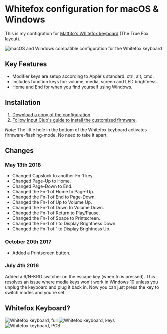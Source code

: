 # Whitefox configuration for macOS & Windows

This is my configration for [Matt3o's Whitefox keyboard](https://input.club/whitefox) (The True Fox layout).

![macOS and Windows compatible configuration for the Whitefox keyboard](https://raw.githubusercontent.com/boyvanamstel/Whitefox-keyboard-macOS-configuration/master/assets/configuration.jpg)

## Key Features

* Modifier keys are setup according to Apple's standard: ctrl, alt, cmd.
* Includes function keys for: volume, media, screen and LED brightness.
* Home and End for when you find yourself using Windows.

## Installation

1. [Download a copy of the configuration](https://github.com/boyvanamstel/Whitefox-keyboard-macOS-configuration/archive/master.zip).
2. [Follow Input Club's guide to install the customized firmware](https://input.club/configurator-setup).

_Note_: The little hole in the bottom of the Whitefox keyboard activates firmware-flashing-mode. No need to take it apart.

## Changes

### May 13th 2018

* Changed Capslock to another Fn-1 key.
* Changed Page-Up to Home.
* Changed Page-Down to End.
* Changed the Fn-1 of Home to Page-Up.
* Changed the Fn-1 of End to Page-Down.
* Changed the Fn-1 of Up to Volume Up.
* Changed the Fn-1 of Down to Volume Down.
* Changed the Fn-1 of Return to Play/Pause.
* Changed the Fn-1 of Space to Printscreen.
* Changed the Fn-1 of \ to Display Brightness Down.
* Changed the Fn-1 of ` to Display Brightness Up.

### October 20th 2017

* Added a Printscreen button.

### July 4th 2016

Added a 6/N-KRO switcher on the escape key (when fn is pressed). This resolves an issue where media keys won't work in Windows 10 unless you unplug the keyboard and plug it back in. Now you can just press the key to switch modes and you're set.

## Whitefox Keyboard?

![Whitefox keyboard, full](https://raw.githubusercontent.com/boyvanamstel/Whitefox-keyboard-macOS-configuration/master/assets/whitefox1.jpg)
![Whitefox keyboard, keys](https://raw.githubusercontent.com/boyvanamstel/Whitefox-keyboard-macOS-configuration/master/assets/whitefox2.jpg)
![Whitefox keyboard, PCB](https://raw.githubusercontent.com/boyvanamstel/Whitefox-keyboard-macOS-configuration/master/assets/whitefox3.jpg)
